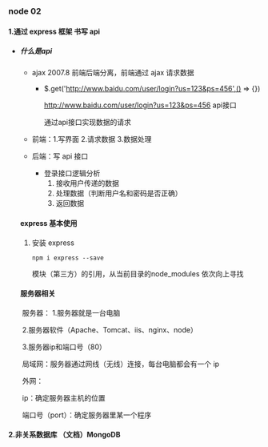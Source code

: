 ### node 02

#### 	1.通过 express 框架 书写 api

- ##### 什么是api

  - ajax 2007.8 前端后端分离，前端通过 ajax 请求数据

    - $.get('http://www.baidu.com/user/login?us=123&ps=456',() => {})

      http://www.baidu.com/user/login?us=123&ps=456 api接口

      通过api接口实现数据的请求

  - 前端：1.写界面 2.请求数据 3.数据处理

  - 后端：写 api 接口

    - 登录接口逻辑分析
      1. 接收用户传递的数据
      2. 处理数据（判断用户名和密码是否正确）
      3. 返回数据

  #### express 基本使用

  1. 安装 express

     ```shell
     npm i express --save
     ```

     模块（第三方）的引用，从当前目录的node_modules 依次向上寻找

     

  #### 服务器相关

  ​	服务器： 1.服务器就是一台电脑

  ​				   2.服务器软件（Apache、Tomcat、iis、nginx、node）

  ​				   3.服务器ip和端口号（80）

  ​	局域网：服务器通过网线（无线）连接，每台电脑都会有一个 ip

  ​	外网：

  ​	ip：确定服务器主机的位置

  ​	端口号（port）：确定服务器里某一个程序

  

#### 	2.非关系数据库 （文档）MongoDB